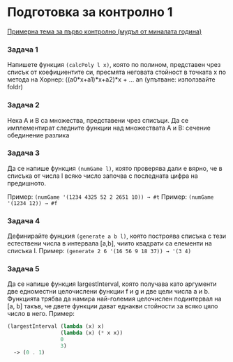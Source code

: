 # Подготовка за контролно 1

[Примерна тема за първо контролно (мудъл от миналата година)](https://learn.fmi.uni-sofia.bg/mod/page/view.php?id=110489)

### Задача 1
Напишете функция `(calcPoly l x)`, която по полином, представен чрез списък от коефициентите си, пресмята неговата стойност в точката x по метода на Хорнер: ((a0*x+a1)*x+a2)*x + … an (упътване: използвайте foldr)

### Задача 2
Нека А и B са множества, представени чрез списъци. Да се имплементират следните функции над множествата А и B:
сечение
обединение
разлика

### Задача 3
Да се напише функция `(numGame l)`, която проверява дали е вярно, че в списъка от числа l всяко число започва с последната цифра на предишното.

Пример: `(numGame '(1234 4325 52 2 2651 10)) → #t`
Пример: `(numGame '(1234 12)) → #f`

### Задача 4
Дефинирайте фунцкия `(generate a b l)`, която построява списъка с тези естествени числа в интервала [a,b], чиито квадрати са елементи на списъка l.
Пример: `(generate 2 6 '(16 56 9 18 37)) → '(3 4)`

### Задача 5
Да се напише функция largestInterval, която получава като аргументи две едноместни целочислени функции f и g и две цели числа a и b. Функцията трябва да намира най-големия целочислен подинтервал на [a, b] такъв, че двете функции дават еднакви стойности за всяко цяло число в него.
Пример:
```scheme 
(largestInterval (lambda (x) x)
                 (lambda (x) (* x x)) 
                 0 
                 3)
  -> (0 . 1)
```

